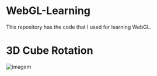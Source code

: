 # WebGL-Learning
This repository has the code that I used for learning WebGL. 

# 3D Cube Rotation
![imagem](https://github.com/Xyrsto/WebGL-learning/assets/73367973/91fe58d6-3296-47f1-a4d9-273dd3209728)

